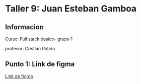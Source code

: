 <h1>Taller 9: Juan Esteban Gamboa </h1>                                              

<h2> Informacion </h2>
<p> Curso: Full stack basico- grupo 1 </p>
<p> profesor: Cristian Patiño </p> 

<h2>Punto 1: Link de figma </h2>
<a href= "https://www.figma.com/file/jX4xAgypHbSwDkps0Jqd72/Juan-Esteban-Gamboa-%2F-Figma-Exercise?type=design&node-id=28%3A383&t=uTpN7BfPDroiRee2-1" >Link de figma </a>